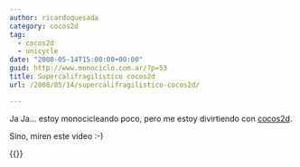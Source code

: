 ```yaml
---
author: ricardoquesada
category: cocos2d
tag:
  - cocos2d
  - unicycle
date: "2008-05-14T15:00:00+00:00"
guid: http://www.monociclo.com.ar/?p=53
title: Supercalifragilistico cocos2d
url: /2008/05/14/supercalifragilistico-cocos2d/

---
```

Ja Ja... estoy monocicleando poco, pero me estoy divirtiendo con [cocos2d](http://cocos2d.org/).  

Sino, miren este video :-)

{{<youtube qIqzGgfzTsw >}}

